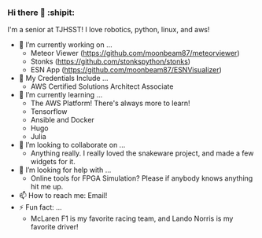### Hi there 👋 :shipit:

I'm a senior at TJHSST! I love robotics, python, linux, and aws!

- 🔭 I’m currently working on ...
  - Meteor Viewer (https://github.com/moonbeam87/meteorviewer)
  - Stonks (https://github.com/stonkspython/stonks)
  - ESN App (https://github.com/moonbeam87/ESNVisualizer)
- 📜 My Credentials Include ...
  - AWS Certified Solutions Architect Associate
- 🌱 I’m currently learning ...
  - The AWS Platform! There's always more to learn!
  - Tensorflow
  - Ansible and Docker
  - Hugo
  - Julia
- 👯 I’m looking to collaborate on ...
  - Anything really. I really loved the snakeware project, and made a few widgets for it. 
- 🤔 I’m looking for help with ...
  - Online tools for FPGA Simulation? Please if anybody knows anything hit me up.
- 📫 How to reach me: Email!
- ⚡ Fun fact: ...
  - McLaren F1 is my favorite racing team, and Lando Norris is my favorite driver!

